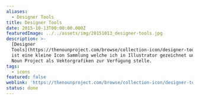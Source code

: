 ```yaml
---
aliases:
  - Designer Tools
title: Designer Tools
date: 2015-10-13T00:00:00.000Z
featuredImage: ../../assets/img/20151013_designer-tools.jpg
description: >-
  [Designer
  Tools](https://thenounproject.com/browse/collection-icon/designer-tools-6729/)
  ist eine kleine Icon Sammlung welche ich in Illustrator gezeichnet und auf
  Noun Project als Vektorgrafiken zur Verfügung stelle.
tags:
  - icons
featured: false
weblink: 'https://thenounproject.com/browse/collection-icon/designer-tools-6729/'
status: done
---
```


